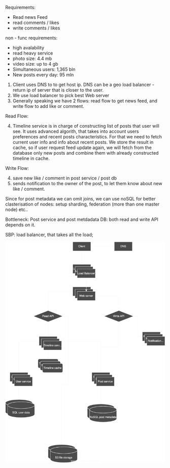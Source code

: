 
Requirements:
- Read news Feed
- read comments / likes
- write comments / likes

non - func requirements:
- high avalability
- read heavy service
- photo size: 4.4 mb
- video size: up to 4 gb
- Simultaneous users: 1,365 bln
- New posts every day: 95 mln

1) Client uses DNS to to get host ip. DNS can be a geo load balancer - return ip of server that is closer to the user.
2) We use load balancer to pick best Web server
3) Generally speaking we have 2 flows: read flow to get news feed, and write flow to add like or comment.

Read Flow:

4) Timeline service is in charge of constructing list of posts that user will see. It uses advanced algorith,
that takes into account users preferences and recent posts characteristics. For that we need to fetch current user info
and info about recent posts. We store the result in cache, so if user request feed update again, we will fetch from the database
only new posts and combine them with already constructed timeline in cache.

Write Flow:

4) save new like / comment in post service / post db
5) sends notification to the owner of the post, to let them know about new like / comment.

Since for post metadata we can omit joins, we can use noSQL for better clasterisation of nodes: setup sharding, federation (more than one master node) etc..

Bottleneck: Post service and post metdadata DB: both read and write API depends on it.

SBP: load balancer, that takes all the load;

<img src="hw7.svg">

